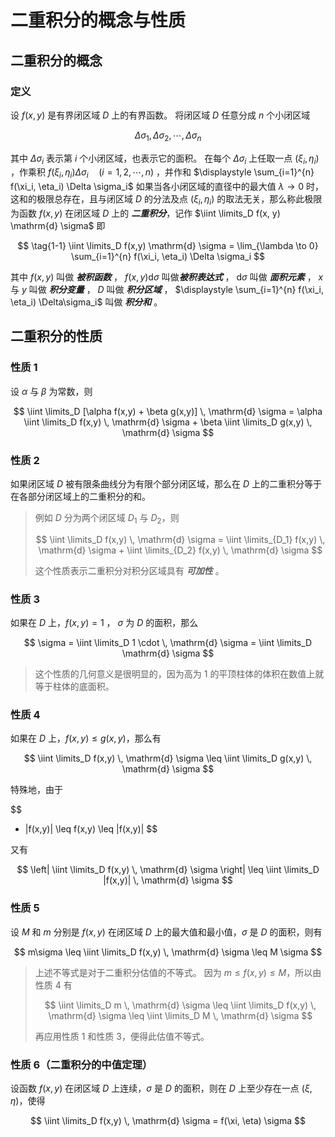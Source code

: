 # 二重积分的概念与性质

## 二重积分的概念

### 定义

设 $f(x,y)$ 是有界闭区域 $D$ 上的有界函数。
将闭区域 $D$ 任意分成 $n$ 个小闭区域

$$
\Delta\sigma_1, \Delta\sigma_2, \cdots, \Delta\sigma_n
$$

其中 $\Delta \sigma_i$ 表示第 $i$ 个小闭区域，也表示它的面积。
在每个 $\Delta \sigma_i$ 上任取一点 $(\xi_i, \eta_i)$ ，作乘积
$f(\xi_i, \eta_i) \Delta \sigma_i \quad (i=1, 2, \cdots, n)$ ，并作和
$\displaystyle \sum_{i=1}^{n} f(\xi_i, \eta_i) \Delta \sigma_i$
如果当各小闭区域的直径中的最大值 $\lambda \to 0$ 时，这和的极限总存在，且与闭区域 $D$
的分法及点 $(\xi_i, \eta_i)$ 的取法无关，那么称此极限为函数 $f(x,y)$ 在闭区域 $D$ 上的 ***二重积分***，记作
$\iint \limits_D f(x, y) \mathrm{d} \sigma$ 即

$$
\tag{1-1}
\iint \limits_D f(x,y) \mathrm{d} \sigma = \lim_{\lambda \to 0} \sum_{i=1}^{n} f(\xi_i, \eta_i) \Delta \sigma_i
$$

其中 $f(x,y)$ 叫做 ***被积函数*** ，
$f(x,y) \mathrm{d} \sigma$ 叫做***被积表达式*** ，
$\mathrm{d} \sigma$ 叫做 ***面积元素*** ，
$x$ 与 $y$ 叫做 ***积分变量*** ，
$D$ 叫做 ***积分区域*** ，
$\displaystyle \sum_{i=1}^{n} f(\xi_i, \eta_i) \Delta\sigma_i$ 叫做 ***积分和*** 。

## 二重积分的性质

### 性质 1

设 $\alpha$ 与 $\beta$ 为常数，则

$$
\iint \limits_D [\alpha f(x,y) + \beta g(x,y)] \, \mathrm{d} \sigma
= \alpha \iint \limits_D f(x,y) \, \mathrm{d} \sigma + \beta \iint \limits_D g(x,y) \, \mathrm{d} \sigma
$$

### 性质 2

如果闭区域 $D$ 被有限条曲线分为有限个部分闭区域，那么在 $D$ 上的二重积分等于在各部分闭区域上的二重积分的和。

> 例如 $D$ 分为两个闭区域 $D_1$ 与 $D_2$，则
>
> $$
> \iint \limits_D f(x,y) \, \mathrm{d} \sigma
> = \iint \limits_{D_1} f(x,y) \, \mathrm{d} \sigma + \iint \limits_{D_2} f(x,y) \, \mathrm{d} \sigma
> $$
> 
> 这个性质表示二重积分对积分区域具有 ***可加性*** 。

### 性质 3

如果在 $D$ 上，$f(x, y) = 1$ ， $\sigma$ 为 $D$ 的面积，那么

$$
\sigma = \iint \limits_D 1 \cdot \, \mathrm{d} \sigma = \iint \limits_D \mathrm{d} \sigma
$$

> 这个性质的几何意义是很明显的，因为高为 $1$ 的平顶柱体的体积在数值上就等于柱体的底面积。

### 性质 4

如果在 $D$ 上，$f(x,y) \leq g(x,y)$，那么有

$$
\iint \limits_D f(x,y) \, \mathrm{d} \sigma \leq \iint \limits_D g(x,y) \, \mathrm{d} \sigma
$$

特殊地，由于

$$
- |f(x,y)| \leq f(x,y) \leq |f(x,y)|
$$

又有

$$
\left| \iint \limits_D f(x,y) \, \mathrm{d} \sigma \right| \leq \iint \limits_D |f(x,y)| \, \mathrm{d} \sigma
$$

### 性质 5

设 $M$ 和 $m$ 分别是 $f(x,y)$ 在闭区域 $D$ 上的最大值和最小值，$\sigma$ 是 $D$ 的面积，则有

$$
m\sigma \leq \iint \limits_D f(x,y) \, \mathrm{d} \sigma \leq M \sigma
$$

> 上述不等式是对于二重积分估值的不等式。
> 因为 $m \leq f(x,y) \leq M$，所以由性质 4 有
>
> $$
> \iint \limits_D m \, \mathrm{d} \sigma \leq \iint \limits_D f(x,y) \, \mathrm{d} \sigma \leq \iint \limits_D M \, \mathrm{d} \sigma
> $$
> 
> 再应用性质 1 和性质 3，便得此估值不等式。

### 性质 6（二重积分的中值定理）
设函数 $f(x,y)$ 在闭区域 $D$ 上连续，$\sigma$ 是 $D$ 的面积，则在 $D$ 上至少存在一点 $(\xi, \eta)$，使得

$$
\iint \limits_D f(x,y) \, \mathrm{d} \sigma = f(\xi, \eta) \sigma
$$
